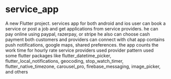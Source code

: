 # service_app

A new Flutter project.
services app for both android and ios
user can book a service or post a job and get applications from service providers.
he can pay online using paypal, razerpay, or stripe
he also can choose cash payment both customers and providers can connect with chat
app contains push notifications, google maps, shared preferences.
the app counts the work time for hourly rate service providers used provider pattern used some flutter packages like flutter_datetime_picker, flutter_local_notifications, geocoding, stop_watch_timer, flutter_native_timezone, carousel_pro, firebase_messaging, image_picker, and others
